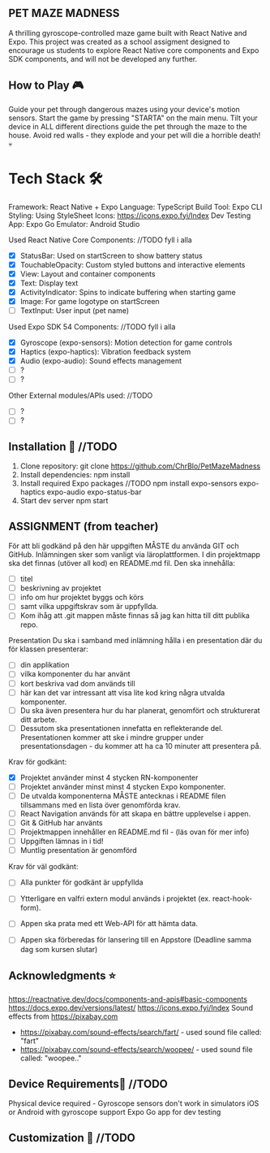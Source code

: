 ## PET MAZE MADNESS
A thrilling gyroscope-controlled maze game built with React Native and Expo. 
This project was created as a school assigment designed to encourage us students to explore React Native core components and Expo SDK components, and will not be developed any further.

## How to Play 🎮
Guide your pet through dangerous mazes using your device's motion sensors.
Start the game by pressing "STARTA" on the main menu.
Tilt your device in ALL different directions guide the pet through the maze to the house.
Avoid red walls - they explode and your pet will die a horrible death! 💀

# Tech Stack 🛠 
Framework: React Native + Expo
Language: TypeScript
Build Tool: Expo CLI
Styling: Using StyleSheet
Icons: https://icons.expo.fyi/Index
Dev Testing App: Expo Go
Emulator: Android Studio

Used React Native Core Components: //TODO fyll i alla
- [X] StatusBar: Used on startScreen to show battery status
- [X] TouchableOpacity: Custom styled buttons and interactive elements
- [X] View: Layout and container components
- [X] Text: Display text
- [X] ActivityIndicator: Spins to indicate buffering when starting game
- [X] Image: For game logotype on startScreen
- [ ] TextInput: User input (pet name)

Used Expo SDK 54 Components: //TODO fyll i alla
- [X] Gyroscope (expo-sensors): Motion detection for game controls
- [X] Haptics (expo-haptics): Vibration feedback system
- [X] Audio (expo-audio): Sound effects management
- [ ] ?
- [ ] ?

Other External modules/APIs used: //TODO
- [ ] ?
- [ ] ?

## Installation 🚀 //TODO
1. Clone repository:
git clone https://github.com/ChrBlo/PetMazeMadness
2. Install dependencies:
npm install
3. Install required Expo packages //TODO
npm install expo-sensors expo-haptics expo-audio expo-status-bar
4. Start dev server
npm start


## ASSIGNMENT (from teacher)
För att bli godkänd på den här uppgiften MÅSTE du använda GIT och GitHub.
Inlämningen sker som vanligt via läroplattformen. I din projektmapp ska det finnas
(utöver all kod) en README.md fil. Den ska innehålla:
   - [ ] titel
   - [ ] beskrivning av projektet
   - [ ] info om hur projektet byggs och körs 
   - [ ] samt vilka uppgiftskrav som är uppfyllda. 
- [ ] Kom ihåg att .git mappen måste finnas så jag kan hitta till ditt publika repo.

Presentation
Du ska i samband med inlämning hålla i en presentation där du för klassen presenterar:
- [ ] din applikation
- [ ] vilka komponenter du har använt 
- [ ] kort beskriva vad dom används till
- [ ] här kan det var intressant att visa lite kod kring några utvalda komponenter. 
- [ ] Du ska även presentera hur du har planerat, genomfört och strukturerat ditt arbete. 
- [ ] Dessutom ska presentationen innefatta en reflekterande del. 
Presentationen kommer att ske i mindre grupper under presentationsdagen - du kommer att ha ca 10 minuter att presentera på.

Krav för godkänt:
- [X] Projektet använder minst 4 stycken RN-komponenter 
- [ ] Projektet använder minst minst 4 stycken Expo komponenter.
- [ ] De utvalda komponenterna MÅSTE antecknas i README filen tillsammans med en lista över genomförda krav.
- [ ] React Navigation används för att skapa en bättre upplevelse i appen.
- [ ] Git & GitHub har använts
- [ ] Projektmappen innehåller en README.md fil - (läs ovan för mer info)
- [ ] Uppgiften lämnas in i tid!
- [ ] Muntlig presentation är genomförd

Krav för väl godkänt:
- [ ] Alla punkter för godkänt är uppfyllda
- [ ] Ytterligare en valfri extern modul används i projektet (ex. react-hook-form).
- [ ] Appen ska prata med ett Web-API för att hämta data.
- [ ] Appen ska förberedas för lansering till en Appstore (Deadline samma dag som kursen slutar)


## Acknowledgments ⭐ 
https://reactnative.dev/docs/components-and-apis#basic-components
https://docs.expo.dev/versions/latest/
https://icons.expo.fyi/Index
Sound effects from https://pixabay.com
- https://pixabay.com/sound-effects/search/fart/ - used sound file called: "fart"
- https://pixabay.com/sound-effects/search/woopee/ - used sound file called: "woopee.."

## Device Requirements📱 //TODO
Physical device required - Gyroscope sensors don't work in simulators
iOS or Android with gyroscope support
Expo Go app for dev testing

## Customization 🔧 //TODO